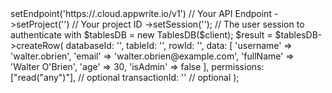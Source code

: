 <?php

use Appwrite\Client;
use Appwrite\Services\TablesDB;

$client = (new Client())
    ->setEndpoint('https://<REGION>.cloud.appwrite.io/v1') // Your API Endpoint
    ->setProject('<YOUR_PROJECT_ID>') // Your project ID
    ->setSession(''); // The user session to authenticate with

$tablesDB = new TablesDB($client);

$result = $tablesDB->createRow(
    databaseId: '<DATABASE_ID>',
    tableId: '<TABLE_ID>',
    rowId: '<ROW_ID>',
    data: [
        'username' => 'walter.obrien',
        'email' => 'walter.obrien@example.com',
        'fullName' => 'Walter O'Brien',
        'age' => 30,
        'isAdmin' => false
    ],
    permissions: ["read("any")"], // optional
    transactionId: '<TRANSACTION_ID>' // optional
);